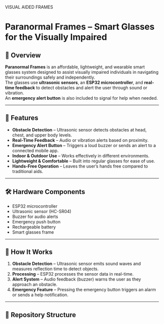 VISUAL AIDED FRAMES
# Paranormal Frames – Smart Glasses for the Visually Impaired

## 📌 Overview
**Paranormal Frames** is an affordable, lightweight, and wearable smart glasses system designed to assist visually impaired individuals in navigating their surroundings safely and independently.  
The glasses use **ultrasonic sensors**, an **ESP32 microcontroller**, and **real-time feedback** to detect obstacles and alert the user through sound or vibration.  
An **emergency alert button** is also included to signal for help when needed.

---

## 🚀 Features
- **Obstacle Detection** – Ultrasonic sensor detects obstacles at head, chest, and upper body levels.
- **Real-Time Feedback** – Audio or vibration alerts based on proximity.
- **Emergency Alert Button** – Triggers a loud buzzer or sends an alert to a connected mobile app.
- **Indoor & Outdoor Use** – Works effectively in different environments.
- **Lightweight & Comfortable** – Built into regular glasses for ease of use.
- **Hands-Free Operation** – Leaves the user’s hands free compared to traditional aids.

---

## 🛠️ Hardware Components
- ESP32 microcontroller
- Ultrasonic sensor (HC-SR04)
- Buzzer for audio alerts
- Emergency push button
- Rechargeable battery
- Smart glasses frame

---

## 🔧 How It Works
1. **Obstacle Detection** – Ultrasonic sensor emits sound waves and measures reflection time to detect objects.
2. **Processing** – ESP32 processes the sensor data in real-time.
3. **Alert System** – Audio feedback (buzzer) warns the user as they approach an obstacle.
4. **Emergency Feature** – Pressing the emergency button triggers an alarm or sends a help notification.

---

## 📂 Repository Structure
